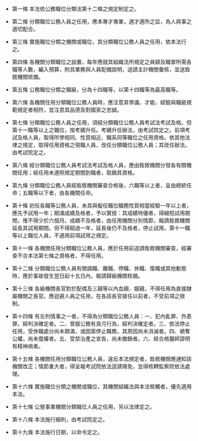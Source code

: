 * 第一條 本法依公務職位分類法第十二條之規定制定之。

* 第二條 分類職位公務人員之任用，應本專才專業，適才適所之旨，為人與事之適切配合。

* 第三條 實施職位分類之機關或職位，其分類職位公務人員之任用，依本法行之。

* 第四條 各機關分類職位之設置，每年應就其組織法所規定之員額及職掌所需各職等人數，編入預算，附具業務與人員配備說明，送請主計機關彙核，並送銓敘機關核備。

* 第五條 公務職位分類之職級，分為十四職等，以第十四職等為最高職等。

* 第六條 各機關任用分類職位公務人員時，應注意其學識、才能、經驗與職級規範規定者相符，並注意其品德及對國家之忠誠。

* 第七條 分類職位公務人員之任用，須經分類職位公務人員考試法考試及格。但第十一職等以上之職位，按考績升任。考績升任辦法，由考試院定之。前項考試及格人員，取得所學相同、性質相近、職系同等職位之任用資格。依其他法律之規定，取得任用資格之現職人員，改任分類職位公務人員；其改任辦法，由考試院定之。

* 第八條 經分類職位公務人員考試法考試及格人員，應由銓敘機關分發各有關機關任用；經任用未遵照規定期間到職者，取銷其資格。

* 第九條 分類職位公務人員經銓敘機關審查合格後，六職等以上者，呈由總統任命；五職等以下者，由各機關任命。

* 第十條 初任各職等公務人員，未具與擬任職位職務性質相當經驗一年以上者，應先予試用一年；期滿成績及格者，予以實授：其成績特優者，得縮短試用期閒。惟不得少於六個月。成績不及格者，由任用機關分別情節，報請銓敘機關延長其試用期間。但不得超過一年，延長後仍不及格者，停止試用。第十一職等以上職位人員，不適用前項試用之規定。

* 第十一條 各機關任用分類職位公務人員，應於任用前送請銓敘機關審查，經審查不合本法第七條之資格者，不得任用。

* 第十二條 分類職位公務人員有關調職、離職、停職、休職、復職或其他動態時，應於事故發生翌日起十五日內，報請歸級機關核備。

* 第十三條 各級機關長官對於配偶及三親等以內血親、姻親，不得任用為直接隸屬機關之長官。應迴避人員之任用，在各該長官接任以前者，不受前項之限制。

* 第十四條 有左列情事之一者，不得為分類職位公務人員：一、犯內亂罪、外患罪，經判決確定者。二、曾服公務有貪污行為，經判決確定者。三、依法停止任用，受休職處分尚未期滿，或因案停止職務，其原因尚未消滅者。四、褫奪公權，尚未復權者。五、受禁治產之宣告，尚未撤銷者。六、經合格醫師證明有精神病者。

* 第十五條 各機關任用分類職位公務人員，違反本法規定者，銓敘機關應通知該機關改正；情節重大者，得呈報考試院依法逕請降免，並得核轉監察院依法處理。

* 第十六條 實施職位分類之機關或職位，其機關組織法與本法牴觸者，優先適用本法。

* 第十七條 公營事業機關分類職位人員之任用，另以法律定之。

* 第十八條 本法施行細則，由考試院定之。

* 第十九條 本法施行日期，以命令定之。

